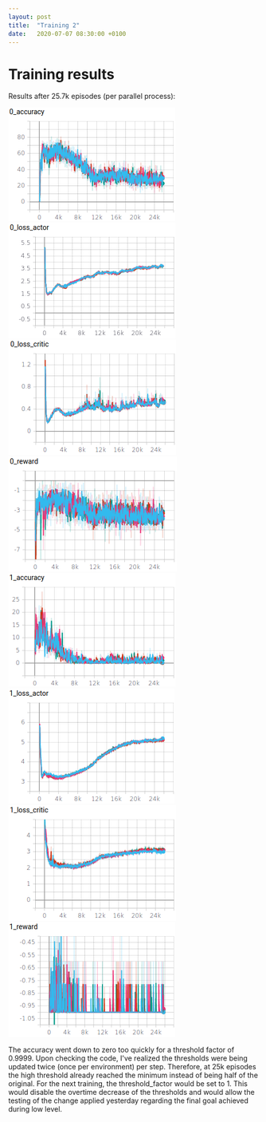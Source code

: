 ```yaml
---
layout: post
title:  "Training 2"
date:   2020-07-07 08:30:00 +0100
---
```

# Training results
Results after 25.7k episodes (per parallel process):

![Low level accuracy](/assets/Training-1/0_accuracy.png)
![Low level actor loss](/assets/Training-1/0_loss_actor.png)
![Low level critic loss](/assets/Training-1/0_loss_critic.png)
![Low level reward](/assets/Training-1/0_reward.png)
![High level accuracy](/assets/Training-1/1_accuracy.png)
![High level actor loss](/assets/Training-1/1_loss_actor.png)
![High level critic loss](/assets/Training-1/1_loss_critic.png)
![High level accuracy](/assets/Training-1/1_reward.png)

The accuracy went down to zero too quickly for a threshold factor of 0.9999. Upon checking the code, I've realized the thresholds were being updated twice (once per environment) per step. Therefore, at 25k episodes the high threshold already reached the minimum instead of being half of the original. For the next training, the threshold_factor would be set to 1. This would disable the overtime decrease of the thresholds and would allow the testing of the change applied yesterday regarding the final goal achieved during low level.